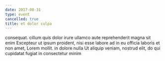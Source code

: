 ```yaml
---
date: 2017-08-31
type: event
cancelled: true
title: et dolor culpa
---
```

consequat. cillum quis dolor irure ullamco aute reprehenderit magna sit enim Excepteur ut ipsum proident, nisi esse labore ad in eu officia laboris et non amet, Lorem mollit. in dolore nulla Ut aliquip veniam, nostrud elit, do qui cupidatat fugiat in consectetur minim